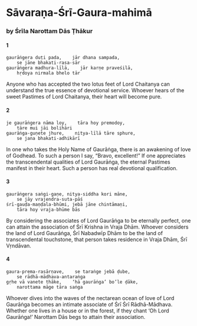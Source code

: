 # Sāvaraṇa-Śrī-Gaura-mahimā

### by Śrīla Narottam Dās Ṭhākur

#### 1

    gaurāṅgera duṭi pada,    jār dhana sampada,
        se jāne bhakati-rasa-sār
    gaurāṅgera madhura-līlā,    jār karṇe praveśilā,
        hṛdoya nirmala bhelo tār

Anyone who has accepted the two lotus feet of Lord Chaitanya can understand the true essence of devotional service. Whoever hears of the sweet Pastimes of Lord Chaitanya, their heart will become pure.

#### 2

    je gaurāṅgera nāma loy,    tāra hoy premodoy,
        tāre mui jāi bolihāri
    gaurāṅga-guṇete jhure,    nitya-līlā tāre sphure,
        se jana bhakati-adhikārī

In one who takes the Holy Name of Gaurāṅga, there is an awakening of love of Godhead. To such a person I say, “Bravo, excellent!” If one appreciates the transcendental qualities of Lord Gaurāṅga, the eternal Pastimes manifest in their heart. Such a person has real devotional qualification.

#### 3

    gaurāṅgera saṅgi-gaṇe, nitya-siddha kori māne,
        se jāy vrajendra-suta-pāś
    śrī-gauḍa-maṇḍala-bhūmi, jebā jāne chintāmaṇi,
        tāra hoy vraja-bhūme bās

By considering the associates of Lord Gaurāṅga to be eternally perfect, one can attain the association of Śrī Krishna in Vraja Dhām. Whoever considers the land of Lord Gaurāṅga, Śrī Nabadwīp Dhām to be the land of transcendental touchstone, that person takes residence in Vraja Dhām, Śrī Vṛndāvan.

#### 4

    gaura-prema-rasārṇave,    se taraṅge jebā ḍube,
        se rādhā-mādhava-antaraṅga
    gṛhe vā vanete thāke,    ‘hā gaurāṅga’ bo’le ḍāke,
        narottama māge tāra saṅga

Whoever dives into the waves of the nectarean ocean of love of Lord Gaurāṅga becomes an intimate associate of Śrī Śrī Rādhā-Mādhava. Whether one lives in a house or in the forest, if they chant ‘Oh Lord Gaurāṅga!’ Narottam Dās begs to attain their association.

